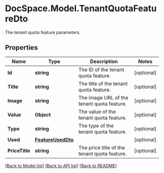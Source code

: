 # DocSpace.Model.TenantQuotaFeatureDto
The tenant quota feature parameters.

## Properties

Name | Type | Description | Notes
------------ | ------------- | ------------- | -------------
**Id** | **string** | The ID of the tenant quota feature. | [optional] 
**Title** | **string** | The title of the tenant quota feature. | [optional] 
**Image** | **string** | The image URL of the tenant quota feature. | [optional] 
**Value** | **Object** | The value of the tenant quota feature. | [optional] 
**Type** | **string** | The type of the tenant quota feature. | [optional] 
**Used** | [**FeatureUsedDto**](.md) |  | [optional] 
**PriceTitle** | **string** | The price title of the tenant quota feature. | [optional] 

[[Back to Model list]](../README.md#documentation-for-models) [[Back to API list]](../README.md#documentation-for-api-endpoints) [[Back to README]](../README.md)

